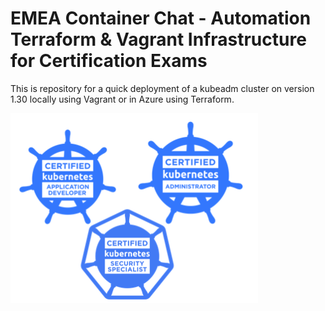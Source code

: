 # EMEA Container Chat - Automation Terraform & Vagrant Infrastructure for Certification Exams

This is repository for a quick deployment of a kubeadm cluster on version 1.30 locally using Vagrant or in Azure using Terraform.

![certifications](./assets/img/certification.png)